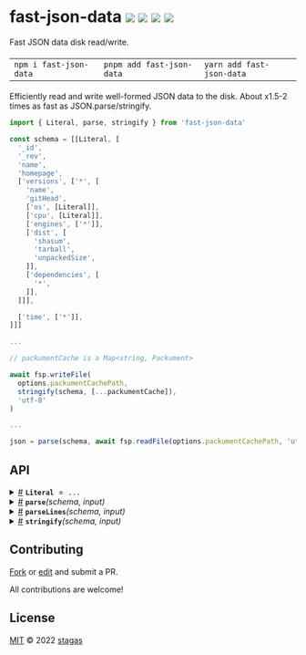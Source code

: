 <h1>
fast-json-data <a href="https://npmjs.org/package/fast-json-data"><img src="https://img.shields.io/badge/npm-v1.0.0-F00.svg?colorA=000"/></a> <a href="src"><img src="https://img.shields.io/badge/loc-119-FFF.svg?colorA=000"/></a> <a href="https://cdn.jsdelivr.net/npm/fast-json-data@1.0.0/dist/fast-json-data.min.js"><img src="https://img.shields.io/badge/brotli-603b-333.svg?colorA=000"/></a> <a href="LICENSE"><img src="https://img.shields.io/badge/license-MIT-F0B.svg?colorA=000"/></a>
</h1>

<p></p>

Fast JSON data disk read/write.

<h4>
<table><tr><td title="Triple click to select and copy paste">
<code>npm i fast-json-data </code>
</td><td title="Triple click to select and copy paste">
<code>pnpm add fast-json-data </code>
</td><td title="Triple click to select and copy paste">
<code>yarn add fast-json-data</code>
</td></tr></table>
</h4>

Efficiently read and write well-formed JSON data to the disk. About x1.5-2 times as fast as JSON.parse/stringify.

```ts
import { Literal, parse, stringify } from 'fast-json-data'

const schema = [[Literal, [
  '_id',
  '_rev',
  'name',
  'homepage',
  ['versions', ['*', [
    'name',
    'gitHead',
    ['os', [Literal]],
    ['cpu', [Literal]],
    ['engines', ['*']],
    ['dist', [
      'shasum',
      'tarball',
      'unpackedSize',
    ]],
    ['dependencies', [
      '*',
    ]],
  ]]],

  ['time', ['*']],
]]]

...

// packumentCache is a Map<string, Packument>

await fsp.writeFile(
  options.packumentCachePath,
  stringify(schema, [...packumentCache]),
  'utf-8'
)

...

json = parse(schema, await fsp.readFile(options.packumentCachePath, 'utf-8'))
```

## API

<p>  <details id="Literal$15" title="Variable" ><summary><span><a href="#Literal$15">#</a></span>  <code><strong>Literal</strong></code>  <span><span>&nbsp;=&nbsp;</span>  <code>...</code></span>  </summary>  <a href="src/fast-json-data.ts#L1">src/fast-json-data.ts#L1</a>  <ul><p>typeof   <a href="#Literal$15">Literal</a></p>        </ul></details><details id="parse$5" title="Function" ><summary><span><a href="#parse$5">#</a></span>  <code><strong>parse</strong></code><em>(schema, input)</em>    </summary>  <a href="src/fast-json-data.ts#L62">src/fast-json-data.ts#L62</a>  <ul>    <p>    <details id="schema$7" title="Parameter" ><summary><span><a href="#schema$7">#</a></span>  <code><strong>schema</strong></code>    </summary>    <ul><p>any</p>        </ul></details><details id="input$8" title="Parameter" ><summary><span><a href="#input$8">#</a></span>  <code><strong>input</strong></code>    </summary>    <ul><p>string</p>        </ul></details>  <p><strong>parse</strong><em>(schema, input)</em>  &nbsp;=&gt;  <ul>any</ul></p></p>    </ul></details><details id="parseLines$9" title="Function" ><summary><span><a href="#parseLines$9">#</a></span>  <code><strong>parseLines</strong></code><em>(schema, input)</em>    </summary>  <a href="src/fast-json-data.ts#L66">src/fast-json-data.ts#L66</a>  <ul>    <p>    <details id="schema$11" title="Parameter" ><summary><span><a href="#schema$11">#</a></span>  <code><strong>schema</strong></code>    </summary>    <ul><p>any</p>        </ul></details><details id="input$12" title="Parameter" ><summary><span><a href="#input$12">#</a></span>  <code><strong>input</strong></code>    </summary>    <ul><p>string  [] &amp; {<p>  <details id="index$14" title="Property" ><summary><span><a href="#index$14">#</a></span>  <code><strong>index</strong></code>    </summary>  <a href="src/fast-json-data.ts#L66">src/fast-json-data.ts#L66</a>  <ul><p>number</p>        </ul></details></p>}</p>        </ul></details>  <p><strong>parseLines</strong><em>(schema, input)</em>  &nbsp;=&gt;  <ul>any</ul></p></p>    </ul></details><details id="stringify$1" title="Function" ><summary><span><a href="#stringify$1">#</a></span>  <code><strong>stringify</strong></code><em>(schema, input)</em>    </summary>  <a href="src/fast-json-data.ts#L3">src/fast-json-data.ts#L3</a>  <ul>    <p>    <details id="schema$3" title="Parameter" ><summary><span><a href="#schema$3">#</a></span>  <code><strong>schema</strong></code>    </summary>    <ul><p>any</p>        </ul></details><details id="input$4" title="Parameter" ><summary><span><a href="#input$4">#</a></span>  <code><strong>input</strong></code>    </summary>    <ul><p>any</p>        </ul></details>  <p><strong>stringify</strong><em>(schema, input)</em>  &nbsp;=&gt;  <ul>string</ul></p></p>    </ul></details></p>

## Contributing

[Fork](https://github.com/stagas/fast-json-data/fork) or [edit](https://github.dev/stagas/fast-json-data) and submit a PR.

All contributions are welcome!

## License

<a href="LICENSE">MIT</a> &copy; 2022 [stagas](https://github.com/stagas)
